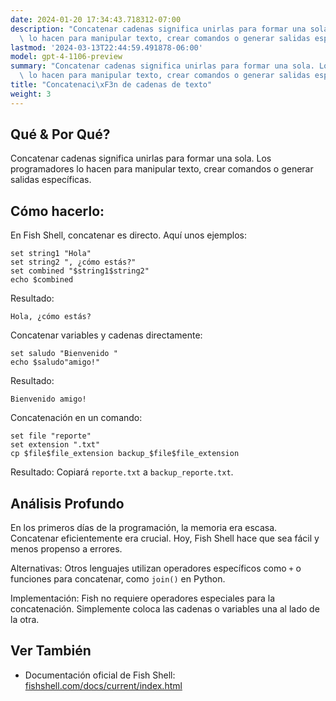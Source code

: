 ```yaml
---
date: 2024-01-20 17:34:43.718312-07:00
description: "Concatenar cadenas significa unirlas para formar una sola. Los programadores\
  \ lo hacen para manipular texto, crear comandos o generar salidas espec\xEDficas."
lastmod: '2024-03-13T22:44:59.491878-06:00'
model: gpt-4-1106-preview
summary: "Concatenar cadenas significa unirlas para formar una sola. Los programadores\
  \ lo hacen para manipular texto, crear comandos o generar salidas espec\xEDficas."
title: "Concatenaci\xF3n de cadenas de texto"
weight: 3
---
```


## Qué & Por Qué?
Concatenar cadenas significa unirlas para formar una sola. Los programadores lo hacen para manipular texto, crear comandos o generar salidas específicas.

## Cómo hacerlo:
En Fish Shell, concatenar es directo. Aquí unos ejemplos:

```Fish Shell
set string1 "Hola"
set string2 ", ¿cómo estás?"
set combined "$string1$string2"
echo $combined
```

Resultado:
```
Hola, ¿cómo estás?
```

Concatenar variables y cadenas directamente:

```Fish Shell
set saludo "Bienvenido "
echo $saludo"amigo!"
```

Resultado:
```
Bienvenido amigo!
```

Concatenación en un comando:

```Fish Shell
set file "reporte"
set extension ".txt"
cp $file$file_extension backup_$file$file_extension
```

Resultado: Copiará `reporte.txt` a `backup_reporte.txt`.

## Análisis Profundo
En los primeros días de la programación, la memoria era escasa. Concatenar eficientemente era crucial. Hoy, Fish Shell hace que sea fácil y menos propenso a errores.

Alternativas: Otros lenguajes utilizan operadores específicos como `+` o funciones para concatenar, como `join()` en Python.

Implementación: Fish no requiere operadores especiales para la concatenación. Simplemente coloca las cadenas o variables una al lado de la otra.

## Ver También
- Documentación oficial de Fish Shell: [fishshell.com/docs/current/index.html](https://fishshell.com/docs/current/index.html)
